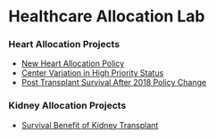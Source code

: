 # Healthcare Allocation Lab

### Heart Allocation Projects
<!-- [project-a]: (https://github.com/Healthcare-Allocation-Lab/mixed_effects_survival_benefit_heart_tx) -->
* [New Heart Allocation Policy](https://github.com/Healthcare-Allocation-Lab/new_heart_allocation_policy)
* [Center Variation in High Priority Status](https://github.com/Healthcare-Allocation-Lab/geo_var_heart_tx_list_)
* [Post Transplant Survival After 2018 Policy Change](https://github.com/Healthcare-Allocation-Lab/post_transplant_survival_new_policy)

### Kidney Allocation Projects
* [Survival Benefit of Kidney Transplant](https://github.com/Healthcare-Allocation-Lab/survival_benefit_kidney)

<!--

**Here are some ideas to get you started:**

🙋‍♀️ A short introduction - what is your organization all about?
🌈 Contribution guidelines - how can the community get involved?
👩‍💻 Useful resources - where can the community find your docs? Is there anything else the community should know?
🍿 Fun facts - what does your team eat for breakfast?
🧙 Remember, you can do mighty things with the power of [Markdown](https://docs.github.com/github/writing-on-github/getting-started-with-writing-and-formatting-on-github/basic-writing-and-formatting-syntax)
-->

